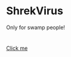 # ShrekVirus
Only for swamp people!

#
<a href="https://github.com/MrChickenBacon/ShrekVirus/raw/master/ShrekVirus/ShrekVirus/bin/Shrek.exe">Click me</a>
